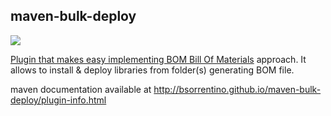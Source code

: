 ## maven-bulk-deploy

<a href="http://search.maven.org/#search%7Cga%7C1%7Ca%3A%22bulk-deploy%22"><img src="https://img.shields.io/maven-central/v/org.bsc.maven.plugin/bulk-deploy.svg">


Plugin that makes easy implementing BOM [Bill Of Materials](https://maven.apache.org/guides/introduction/introduction-to-dependency-mechanism.html) approach. It allows to install & deploy libraries from folder(s) generating BOM file.

maven documentation available at http://bsorrentino.github.io/maven-bulk-deploy/plugin-info.html
